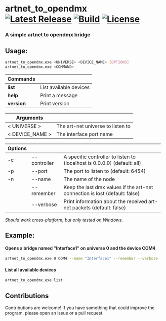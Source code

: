 # artnet_to_opendmx &emsp; [![Latest Release][crates-io-badge]][crates-io-url] [![Build][build-badge]]() [![License][license-badge]]()

[crates-io-badge]: https://img.shields.io/crates/v/artnet_to_opendmx.svg?style=for-the-badge
[crates-io-url]: https://crates.io/crates/artnet_to_opendmx
[build-badge]: https://img.shields.io/github/actions/workflow/status/daveiator/artnet_to_opendmx/build.yml?style=for-the-badge
[license-badge]: https://img.shields.io/crates/l/artnet_to_opendmx.svg?style=for-the-badge

 ### A simple artnet to opendmx bridge


## Usage:
```bash
artnet_to_opendmx.exe <UNIVERSE> <DEVICE_NAME> [OPTIONS]
artnet_to_opendmx.exe <COMMAND>
```

| __Commands__ | |
| - | - |
| **list** | List available devices |
| **help** | Print a message |
| **version** | Print version |


| __Arguments__ | |
| - | - |
| < UNIVERSE > | The art-net universe to listen to |
| < DEVICE_NAME > | The interface port name |

| __Options__ | | |
| - | - | - |
| -c | --controller | A specific controller to listen to (localhost is 0.0.0.0) (default: all) |
| -p | --port | The port to listen to (default: 6454) |
| -n | --name | The name of the node |
| | --remember | Keep the last dmx values if the art-net connection is lost (default: false) |
| | --verbose | Print information about the received art-net packets       (default: false) |

_Should work cross-platform, but only tested on Windows._

## Example:
#### Opens a bridge named "Interface1" on universe 0 and the device COM4
```bash
artnet_to_opendmx.exe 0 COM4 --name "Interface1" --remember --verbose
```

#### List all available devices
```bash
artnet_to_opendmx.exe list
```

## Contributions
Contributions are welcome! If you have something that could improve the program, please open an issue or a pull request.
